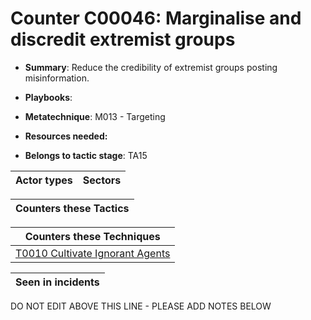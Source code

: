 # Counter C00046: Marginalise and discredit extremist groups

* **Summary**: Reduce the credibility of extremist groups posting misinformation.

* **Playbooks**: 

* **Metatechnique**: M013 - Targeting

* **Resources needed:** 

* **Belongs to tactic stage**: TA15


| Actor types | Sectors |
| ----------- | ------- |



| Counters these Tactics |
| ---------------------- |



| Counters these Techniques |
| ------------------------- |
| [T0010 Cultivate Ignorant Agents](../../generated_pages/techniques/T0010.md) |



| Seen in incidents |
| ----------------- |


DO NOT EDIT ABOVE THIS LINE - PLEASE ADD NOTES BELOW